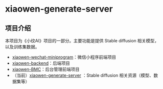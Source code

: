 # xiaowen-generate-server

## 项目介绍

本项目为《小纹AI》项目的一部分。主要功能是提供 Stable diffusion 相关模型，以及训练集数据。

- [xiaowen-wechat-miniprogram](https://github.com/VeejaLiu/xiaowen-wechat-miniprogram)：微信小程序前端项目
- [xiaowen-backend](https://github.com/VeejaLiu/xiaowen-backend)：后端项目
- [xiaowen-BMC](https://github.com/VeejaLiu/xiaowen-BMC)：后台管理前端项目
- （当前）[xiaowen-generate-server](https://github.com/VeejaLiu/xiaowen-generate-server)
  ：Stable diffusion 相关资源（模型、数据集等）

